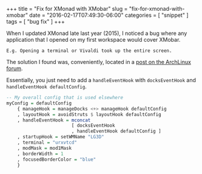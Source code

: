 +++
title = "Fix for XMonad with XMobar"
slug = "fix-for-xmonad-with-xmobar"
date = "2016-02-17T07:49:30-06:00"
categories = [ "snippet" ]
tags = [ "bug fix" ]
+++

When I updated XMonad late last year (2015), I noticed a bug where any
application that I opened on my first workspace would cover XMobar.

    E.g. Opening a terminal or Vivaldi took up the entire screen.

The solution I found was, conveniently, located in a [post on the ArchLinux
forum](https://bbs.archlinux.org/viewtopic.php?id=206890).

Essentially, you just need to add a `handleEventHook` with `docksEventHook`
and `handleEventHook defaultConfig`.

```haskell
-- My overall config that is used elsewhere
myConfig = defaultConfig
    { manageHook = manageDocks <+> manageHook defaultConfig
    , layoutHook = avoidStruts $ layoutHook defaultConfig
    , handleEventHook = mconcat
                        [ docksEventHook
                        , handleEventHook defaultConfig ]
    , startupHook = setWMName "LG3D"
    , terminal = "urxvtcd"
    , modMask = mod1Mask
    , borderWidth = 1
    , focusedBorderColor = "blue"
    }
```

